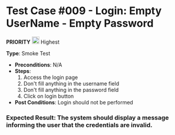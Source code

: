 # Test Case #009 - Login: Empty UserName - Empty Password 

 **PRIORITY** <img src="https://i.postimg.cc/y6bMbpH8/ta2.png" width="20"/> Highest

**Type**: Smoke Test
- **Preconditions**: N/A
- **Steps**:
  1. Access the login page
  2. Don't fill anything in the username field
  3. Don't fill anything in the password field
  4. Click on login button
- **Post Conditions**: Login should not be performed

### **Expected Result**: The system should display a message informing the user that the credentials are invalid.